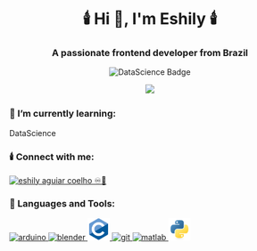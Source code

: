 <h1 align="center">🕯️ Hi 👋, I'm Eshily 🕯️</h1>
<h3 align="center">A passionate frontend developer from Brazil</h3>

<p align="center">
    <img src="https://img.shields.io/badge/-DataScience-black?style=for-the-badge&logo=python&logoColor=white" alt="DataScience Badge"/>
</p>

<p align="center">
    <img src="https://img.shields.io/badge/🕸️-Gothic%20Style%20Readme-black?style=for-the-badge&logo=github"/>
</p>

<h3 align="left">🌱 I’m currently learning:</h3>
<p align="left">DataScience</p>

<h3 align="left">🕯️ Connect with me:</h3>
<p align="left">
    <a href="https://linkedin.com/in/eshily aguiar coelho ♾️🌻" target="blank">
        <img align="center" src="https://raw.githubusercontent.com/rahuldkjain/github-profile-readme-generator/master/src/images/icons/Social/linked-in-alt.svg" alt="eshily aguiar coelho ♾️🌻" height="30" width="40" />
    </a>
</p>

<h3 align="left">🦇 Languages and Tools:</h3>
<p align="left"> 
    <a href="https://www.arduino.cc/" target="_blank" rel="noreferrer">
        <img src="https://cdn.worldvectorlogo.com/logos/arduino-1.svg" alt="arduino" width="40" height="40"/>
    </a> 
    <a href="https://www.blender.org/" target="_blank" rel="noreferrer">
        <img src="https://download.blender.org/branding/community/blender_community_badge_white.svg" alt="blender" width="40" height="40"/>
    </a> 
    <a href="https://www.cprogramming.com/" target="_blank" rel="noreferrer">
        <img src="https://raw.githubusercontent.com/devicons/devicon/master/icons/c/c-original.svg" alt="c" width="40" height="40"/>
    </a> 
    <a href="https://git-scm.com/" target="_blank" rel="noreferrer">
        <img src="https://www.vectorlogo.zone/logos/git-scm/git-scm-icon.svg" alt="git" width="40" height="40"/>
    </a> 
    <a href="https://www.mathworks.com/" target="_blank" rel="noreferrer">
        <img src="https://upload.wikimedia.org/wikipedia/commons/2/21/Matlab_Logo.png" alt="matlab" width="40" height="40"/>
    </a> 
    <a href="https://www.python.org" target="_blank" rel="noreferrer">
        <img src="https://raw.githubusercontent.com/devicons/devicon/master/icons/python/python-original.svg" alt="python" width="40" height="40"/>
    </a> 
</p>
